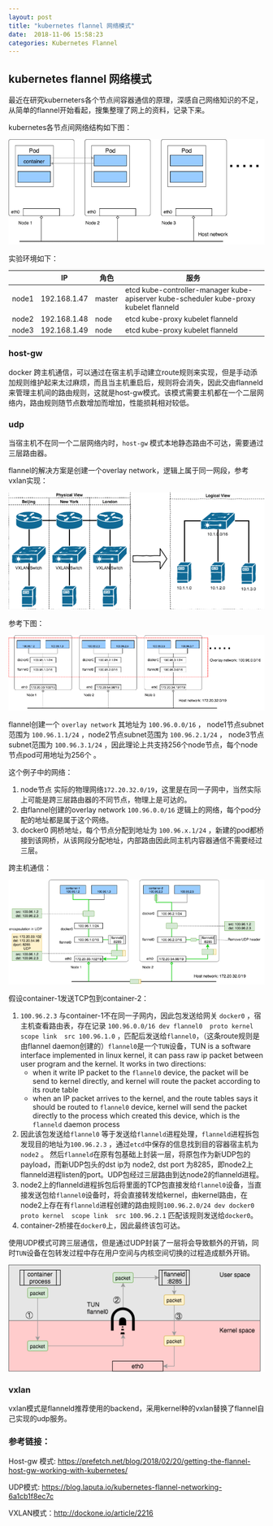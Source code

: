 ```yaml
---
layout: post
title: "kubernetes flannel 网络模式"
date:  2018-11-06 15:58:23
categories: Kubernetes Flannel
---
```


## kubernetes flannel 网络模式

最近在研究kuberneters各个节点间容器通信的原理，深感自己网络知识的不足，从简单的flannel开始看起，搜集整理了网上的资料，记录下来。

kubernetes各节点间网络结构如下图：

![](/images/tuopu1.png)


实验环境如下：

|       | IP           | 角色   | 服务                                                         |
| ----- | ------------ | ------ | ------------------------------------------------------------ |
| node1 | 192.168.1.47 | master | etcd kube-controller-manager kube-apiserver kube-scheduler kube-proxy kubelet flanneld |
| node2 | 192.168.1.48 | node   | etcd kube-proxy kubelet flanneld                             |
| node3 | 192.168.1.49 | node   | etcd kube-proxy kubelet flanneld                             |



### host-gw

docker 跨主机通信，可以通过在宿主机手动建立route规则来实现，但是手动添加规则维护起来太过麻烦，而且当主机重启后，规则将会消失，因此交由flanneld来管理主机间的路由规则，这就是host-gw模式。该模式需要主机都在一个二层网络内，路由规则随节点数增加而增加，性能损耗相对较低。

### udp

当宿主机不在同一个二层网络内时，`host-gw` 模式本地静态路由不可达，需要通过三层路由器。

flannel的解决方案是创建一个overlay network，逻辑上属于同一网段，参考vxlan实现：

![](/images/vxlan1.png)

参考下图：

![](/images/tuopu2.png)

flannel创建一个 `overlay network`  其地址为 `100.96.0.0/16` ， node1节点subnet范围为 `100.96.1.1/24` ，node2节点subnet范围为 `100.96.2.1/24` ， node3节点subnet范围为 `100.96.3.1/24` ，因此理论上共支持256个node节点，每个node节点pod可用地址为256个 。

这个例子中的网络：

1.  node节点 实际的物理网络`172.20.32.0/19`，这里是在同一子网中，当然实际上可能是跨三层路由器的不同节点，物理上是可达的。
2. 由flannel创建的overlay network `100.96.0.0/16` 逻辑上的网络，每个pod分配的地址都是属于这个网络。
3. docker0 网桥地址，每个节点分配到地址为 `100.96.x.1/24` ，新建的pod都桥接到该网桥，从该网段分配地址，内部路由因此同主机内容器通信不需要经过三层。

跨主机通信：

![](/images/tuopu3.png)

假设container-1发送TCP包到container-2：

1. `100.96.2.3` 与container-1不在同一子网内，因此包发送给网关 `docker0`  ，宿主机查看路由表，存在记录 `100.96.0.0/16 dev flannel0  proto kernel  scope link  src 100.96.1.0` ，匹配后发送给`flannel0`，（这条route规则是由flannel daemon创建的）`flannel0`是一个`TUN`设备，TUN is a software interface implemented in linux kernel, it can pass raw ip packet between user program and the kernel. It works in two directions:
   - when it write IP packet to the `flannel0` device, the packet will be send to kernel directly, and kernel will route the packet according to its route table
   - when an IP packet arrives to the kernel, and the route tables says it should be routed to `flannel0` device, kernel will send the packet directly to the process which created this device, which is the `flanneld` daemon process
2.  因此该包发送给`flannel0` 等于发送给`flanneld`进程处理，`flanneld`进程拆包发现目的地址为`100.96.2.3` ，通过`etcd`中保存的信息找到目的容器宿主机为`node2` 。 然后`flanneld`在原有包基础上封装一层，将原包作为新UDP包的payload，而新UDP包头的dst ip为 node2, dst port 为8285，即node2上flanneld进程listen的port。UDP包经过三层路由到达node2的flanneld进程。
3. node2上的flanneld进程拆包后将里面的TCP包直接发给`flannel0`设备，当直接发送包给`flannel0`设备时，将会直接转发给kernel，由kernel路由，在node2上存在有`flanneld`进程创建的路由规则`100.96.2.0/24 dev docker0  proto kernel  scope link  src 100.96.2.1` 匹配该规则发送给`docker0`。
4. container-2桥接在`docker0`上，因此最终该包可达。

使用UDP模式可跨三层通信，但是通过UDP封装了一层将会导致额外的开销，同时`TUN`设备在包转发过程中存在用户空间与内核空间切换的过程造成额外开销。

![](/images/udp.png)

### vxlan

vxlan模式是flanneld推荐使用的backend，采用kernel种的vxlan替换了flannel自己实现的udp服务。



### 参考链接：

Host-gw 模式: <https://prefetch.net/blog/2018/02/20/getting-the-flannel-host-gw-working-with-kubernetes/>

UDP模式: <https://blog.laputa.io/kubernetes-flannel-networking-6a1cb1f8ec7c>

VXLAN模式：<http://dockone.io/article/2216>

